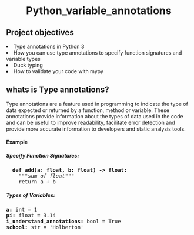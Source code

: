 
<h1 align = "center">Python_variable_annotations</h1>

<h2>Project objectives</h2>

<li>Type annotations in Python 3</li>
<li>How you can use type annotations to specify function signatures and variable types</li>
<li>Duck typing</li>
<li>How to validate your code with mypy</li>

<h2>whats is Type annotations?</h2>
<p>Type annotations are a feature used in programming to indicate the type of data expected or returned by a function, method or variable. These annotations provide information about the types of data used in the code and can be useful to improve readability, facilitate error detection and provide more accurate information to developers and static analysis tools.</p>

<h4>Example</h4>
<h5>Specify Function Signatures:</h5>
<pre>
  <b>def add(a: float, b: float) -> float:</b>
    <i>"""sum of float"""</i>
    return a + b
</pre>

<h5>Types of Variables:</h5>
<pre>
<b>a:</b> int = 1
<b>pi:</b> float = 3.14
<b>i_understand_annotations:</b> bool = True
<b>school:</b> str = 'Holberton'
</pre>
